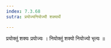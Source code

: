 ```yaml
---
index: 7.3.68
sutra: प्रयोज्यनियोज्यौ शक्यार्थे

---
```

 प्रयोक्तुं शक्यः प्रयोज्यः । नियोक्तुं शक्यो नियोज्यो भृत्यः ॥